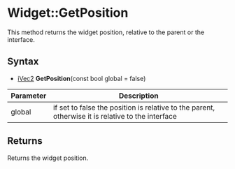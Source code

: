 # Widget::GetPosition #
This method returns the widget position, relative to the parent or the interface.

## Syntax ##
- [iVec2](iVec2.md) **GetPosition**(const bool global = false)

| Parameter | Description |
|---|---|
| global | if set to false the position is relative to the parent, otherwise it is relative to the interface |

## Returns ##
Returns the widget position.